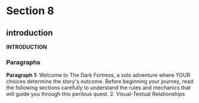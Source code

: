 # Section 8

## introduction

**INTRODUCTION**
### Paragraphs
**Paragraph 1:** Welcome to The Dark Fortress, a solo adventure where YOUR choices determine the story's outcome. Before beginning your journey, read the following sections carefully to understand the rules and mechanics that will guide you through this perilous quest.
2. Visual-Textual Relationships
